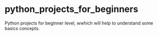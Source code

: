 # python_projects_for_beginners

Python projects for beginner level, wwhich will help to understand some basics concepts.

